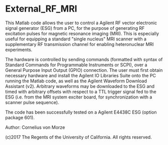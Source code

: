 # External_RF_MRI
This Matlab code allows the user to control a Agilent RF vector electronic signal generator (ESG) from a PC, for the purpose of generating RF excitation pulses for magnetic resonance imaging (MRI). This is especially useful for equipping a standard "single nucleus" MRI scanner with a supplementary RF transmission channel for enabling heteronuclear MRI experiments. 

The hardware is controlled by sending commands (formatted with syntax of Standard Commands for Programmable Instruments or SCPI), over a General Purpose Input Output (GPIO) connection. The user must first obtain necessary hardware and install the Agilent IO Libraries Suite onto the PC running the Matlab code, as well as the Agilent Waveform Download Assistant (v2). Arbitrary waveforms may be downloaded to the ESG and timed with arbitrary offsets with respect to a TTL trigger signal fed to the ESG (i.e. from the MRI system exciter board, for synchronization with a scanner pulse sequence). 

The code has been successfully tested on a Agilent E4438C ESG (option package 601).

Author: Cornelius von Morze

(c)2017 The Regents of the University of California. All rights reserved.
